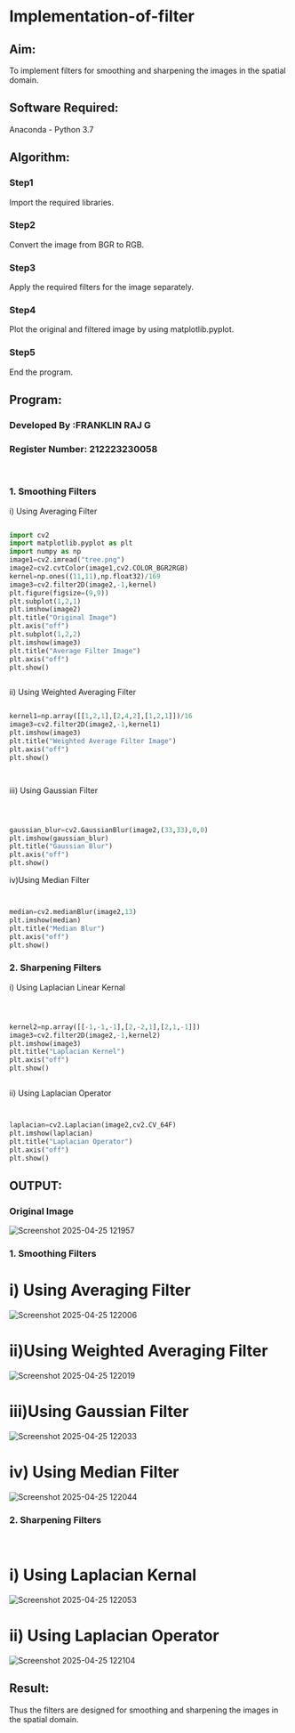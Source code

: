 # Implementation-of-filter
## Aim:
To implement filters for smoothing and sharpening the images in the spatial domain.

## Software Required:
Anaconda - Python 3.7

## Algorithm:
### Step1
Import the required libraries.


### Step2
Convert the image from BGR to RGB.


### Step3
Apply the required filters for the image separately.


### Step4
Plot the original and filtered image by using matplotlib.pyplot.


### Step5
End the program.


## Program:
### Developed By   :FRANKLIN RAJ G
### Register Number: 212223230058
</br>

### 1. Smoothing Filters

i) Using Averaging Filter
```Python

import cv2
import matplotlib.pyplot as plt
import numpy as np
image1=cv2.imread("tree.png")
image2=cv2.cvtColor(image1,cv2.COLOR_BGR2RGB)
kernel=np.ones((11,11),np.float32)/169
image3=cv2.filter2D(image2,-1,kernel)
plt.figure(figsize=(9,9))
plt.subplot(1,2,1)
plt.imshow(image2)
plt.title("Original Image")
plt.axis("off")
plt.subplot(1,2,2)
plt.imshow(image3)
plt.title("Average Filter Image")
plt.axis("off")
plt.show()



```
ii) Using Weighted Averaging Filter
```Python

kernel1=np.array([[1,2,1],[2,4,2],[1,2,1]])/16
image3=cv2.filter2D(image2,-1,kernel1)
plt.imshow(image3)
plt.title("Weighted Average Filter Image")
plt.axis("off")
plt.show()




```
iii) Using Gaussian Filter
```Python



gaussian_blur=cv2.GaussianBlur(image2,(33,33),0,0)
plt.imshow(gaussian_blur)
plt.title("Gaussian Blur")
plt.axis("off")
plt.show()


```
iv)Using Median Filter
```Python


median=cv2.medianBlur(image2,13)
plt.imshow(median)
plt.title("Median Blur")
plt.axis("off")
plt.show()


```

### 2. Sharpening Filters
i) Using Laplacian Linear Kernal
```Python



kernel2=np.array([[-1,-1,-1],[2,-2,1],[2,1,-1]])
image3=cv2.filter2D(image2,-1,kernel2)
plt.imshow(image3)
plt.title("Laplacian Kernel")
plt.axis("off")
plt.show()



```
ii) Using Laplacian Operator
```Python


laplacian=cv2.Laplacian(image2,cv2.CV_64F)
plt.imshow(laplacian)
plt.title("Laplacian Operator")
plt.axis("off")
plt.show()


```

## OUTPUT:
### Original Image
![Screenshot 2025-04-25 121957](https://github.com/user-attachments/assets/f92ad45c-c2f3-4275-aca9-1454302c72ef)


### 1. Smoothing Filters

# i) Using Averaging Filter
![Screenshot 2025-04-25 122006](https://github.com/user-attachments/assets/409280d9-7199-4583-99a4-9315324c7a56)


# ii)Using Weighted Averaging Filter
![Screenshot 2025-04-25 122019](https://github.com/user-attachments/assets/25aeff8f-d433-4c44-b0cf-ae66b15eef7f)


# iii)Using Gaussian Filter
![Screenshot 2025-04-25 122033](https://github.com/user-attachments/assets/dc23a915-0bea-41d1-bf9f-602634cd71f3)


# iv) Using Median Filter
![Screenshot 2025-04-25 122044](https://github.com/user-attachments/assets/7e18c9c5-bd24-4825-9294-cfbd604f3d3e)


### 2. Sharpening Filters
</br>

# i) Using Laplacian Kernal
![Screenshot 2025-04-25 122053](https://github.com/user-attachments/assets/0f63edf7-151d-4f00-9955-823f54de771f)


# ii) Using Laplacian Operator
![Screenshot 2025-04-25 122104](https://github.com/user-attachments/assets/c82d4cad-f139-4cf5-8498-7c3b718f0198)


## Result:
Thus the filters are designed for smoothing and sharpening the images in the spatial domain.
